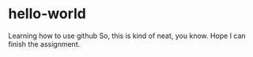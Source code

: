 # hello-world
Learning how to use github
So, this is kind of neat, you know.
Hope I can finish the assignment.
